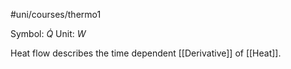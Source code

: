 #uni/courses/thermo1 

Symbol: $\dot{Q}$
Unit: $W$

Heat flow describes the time dependent [[Derivative]] of [[Heat]].